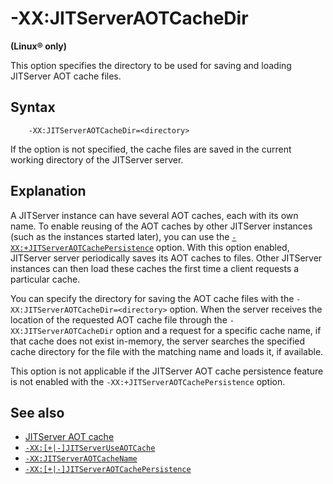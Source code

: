 <!--
* Copyright (c) 2017, 2024 IBM Corp. and others
*
* This program and the accompanying materials are made
* available under the terms of the Eclipse Public License 2.0
* which accompanies this distribution and is available at
* https://www.eclipse.org/legal/epl-2.0/ or the Apache
* License, Version 2.0 which accompanies this distribution and
* is available at https://www.apache.org/licenses/LICENSE-2.0.
*
* This Source Code may also be made available under the
* following Secondary Licenses when the conditions for such
* availability set forth in the Eclipse Public License, v. 2.0
* are satisfied: GNU General Public License, version 2 with
* the GNU Classpath Exception [1] and GNU General Public
* License, version 2 with the OpenJDK Assembly Exception [2].
*
* [1] https://www.gnu.org/software/classpath/license.html
* [2] https://openjdk.org/legal/assembly-exception.html
*
* SPDX-License-Identifier: EPL-2.0 OR Apache-2.0 OR GPL-2.0-only WITH Classpath-exception-2.0 OR GPL-2.0-only WITH OpenJDK-assembly-exception-1.0
-->

# -XX:JITServerAOTCacheDir

**(Linux&reg; only)**

This option specifies the directory to be used for saving and loading JITServer AOT cache files.

## Syntax

        -XX:JITServerAOTCacheDir=<directory>

 If the option is not specified, the cache files are saved in the current working directory of the JITServer server.

## Explanation

 A JITServer instance can have several AOT caches, each with its own name. To enable reusing of the AOT caches by other JITServer instances (such as the instances started later), you can use the [`-XX:+JITServerAOTCachePersistence`](xxjitserveraotcachepersistence.md) option. With this option enabled, JITServer server periodically saves its AOT caches to files. Other JITServer instances can then load these caches the first time a client requests a particular cache.

 You can specify the directory for saving the AOT cache files with the `-XX:JITServerAOTCacheDir=<directory>` option. When the server receives the location of the requested AOT cache file through the `-XX:JITServerAOTCacheDir` option and a request for a specific cache name, if that cache does not exist in-memory, the server searches the specified cache directory for the file with the matching name and loads it, if available.

 This option is not applicable if the JITServer AOT cache persistence feature is not enabled with the `-XX:+JITServerAOTCachePersistence` option.

## See also

- [JITServer AOT cache](jitserver_tuning.md#jitserver-aot-cache)
- [`-XX:[+|-]JITServerUseAOTCache`](xxjitserveruseaotcache.md)
- [`-XX:JITServerAOTCacheName`](xxjitserveraotcachename.md)
- [`-XX:[+|-]JITServerAOTCachePersistence`](xxjitserveraotcachepersistence.md)


<!-- ==== END OF TOPIC ==== xxjitserveraotcachedir.md ==== -->
